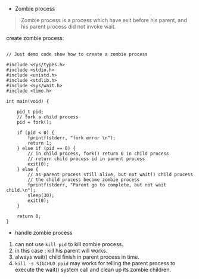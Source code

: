 - Zombie process

> Zombie process is a process which have exit before his parent,
and his parent process did not invoke wait.

create zombie process:

```

// Just demo code show how to create a zombie process

#include <sys/types.h>
#include <stdio.h>
#include <unistd.h>
#include <stdlib.h>
#include <sys/wait.h>
#include <time.h>

int main(void) {

    pid_t pid;
    // fork a child process
    pid = fork();

    if (pid < 0) {
        fprintf(stderr, "fork error \n");
        return 1;
    } else if (pid == 0) {
        // in child process, fork() return 0 in child process
        // return child process id in parent process
        exit(0);
    } else {
        // as parent process still alive, but not wait() child process
        // the child process become zombie process
        fprintf(stderr, "Parent go to complete, but not wait child.\n");
        sleep(30);
        exit(0);
    }

    return 0;
}

```

- handle zombie process

1. can not use `kill pid` to kill zombie process.
2. in this case : kill his parent will works.
3. always wait() child finish in parent process in time.
4. `kill -s SIGCHLD ppid` may works for telling the parent process to execute the wait() system call and clean up its zombie children.

